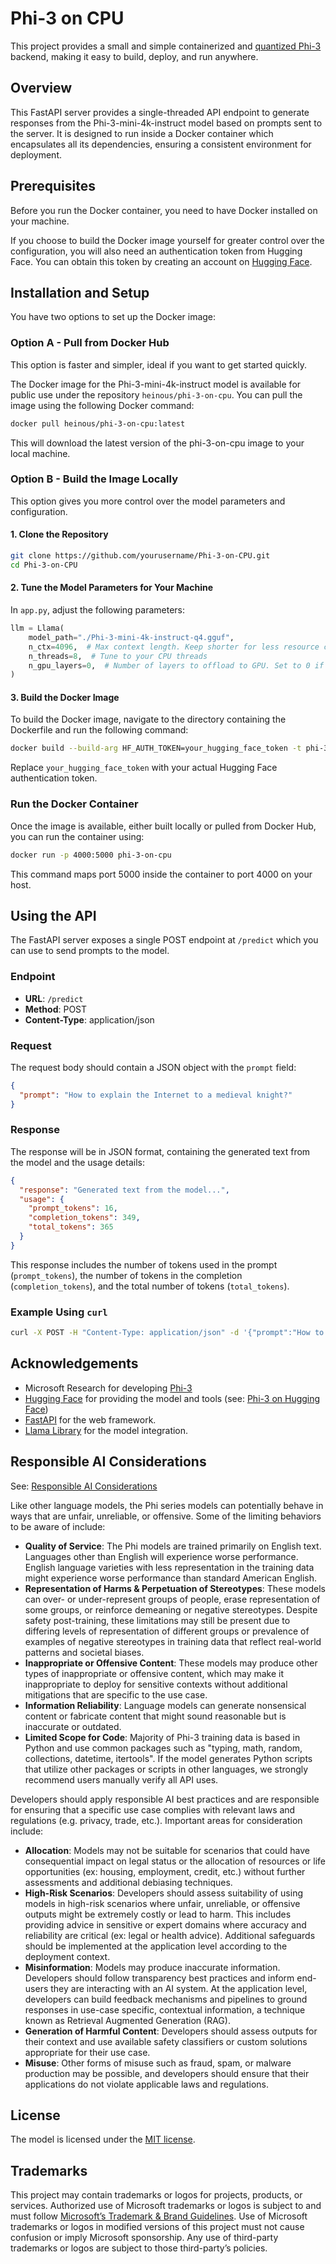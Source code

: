 # Phi-3 on CPU

This project provides a small and simple containerized and [quantized Phi-3](https://huggingface.co/microsoft/Phi-3-mini-4k-instruct-gguf) backend, making it easy to build, deploy, and run anywhere.

## Overview

This FastAPI server provides a single-threaded API endpoint to generate responses from the Phi-3-mini-4k-instruct model based on prompts sent to the server. It is designed to run inside a Docker container which encapsulates all its dependencies, ensuring a consistent environment for deployment.

## Prerequisites

Before you run the Docker container, you need to have Docker installed on your machine. 

If you choose to build the Docker image yourself for greater control over the configuration, you will also need an authentication token from Hugging Face. You can obtain this token by creating an account on [Hugging Face](https://huggingface.co).

## Installation and Setup

You have two options to set up the Docker image:

### Option A - Pull from Docker Hub

This option is faster and simpler, ideal if you want to get started quickly.

The Docker image for the Phi-3-mini-4k-instruct model is available for public use under the repository `heinous/phi-3-on-cpu`. You can pull the image using the following Docker command:

```bash
docker pull heinous/phi-3-on-cpu:latest
```

This will download the latest version of the phi-3-on-cpu image to your local machine.

### Option B - Build the Image Locally

This option gives you more control over the model parameters and configuration.

#### 1. Clone the Repository

```bash
git clone https://github.com/yourusername/Phi-3-on-CPU.git
cd Phi-3-on-CPU
```

#### 2. Tune the Model Parameters for Your Machine

In `app.py`, adjust the following parameters:

```python
llm = Llama(
    model_path="./Phi-3-mini-4k-instruct-q4.gguf",
    n_ctx=4096,  # Max context length. Keep shorter for less resource consumption.
    n_threads=8,  # Tune to your CPU threads
    n_gpu_layers=0,  # Number of layers to offload to GPU. Set to 0 if running on CPU. Set to -1 for full GPU inference.
)
```

#### 3. Build the Docker Image

To build the Docker image, navigate to the directory containing the Dockerfile and run the following command:

```bash
docker build --build-arg HF_AUTH_TOKEN=your_hugging_face_token -t phi-3-on-cpu .
```

Replace `your_hugging_face_token` with your actual Hugging Face authentication token.

### Run the Docker Container

Once the image is available, either built locally or pulled from Docker Hub, you can run the container using:

```bash
docker run -p 4000:5000 phi-3-on-cpu
```

This command maps port 5000 inside the container to port 4000 on your host.

## Using the API

The FastAPI server exposes a single POST endpoint at `/predict` which you can use to send prompts to the model.

### Endpoint

- **URL**: `/predict`
- **Method**: POST
- **Content-Type**: application/json

### Request

The request body should contain a JSON object with the `prompt` field:

```json
{
  "prompt": "How to explain the Internet to a medieval knight?"
}
```

### Response

The response will be in JSON format, containing the generated text from the model and the usage details:

```json
{
  "response": "Generated text from the model...",
  "usage": {
    "prompt_tokens": 16,
    "completion_tokens": 349,
    "total_tokens": 365
  }
}
```
This response includes the number of tokens used in the prompt (`prompt_tokens`), the number of tokens in the completion (`completion_tokens`), and the total number of tokens (`total_tokens`).

### Example Using `curl`

```bash
curl -X POST -H "Content-Type: application/json" -d '{"prompt":"How to explain the Internet to a medieval knight?"}' http://localhost:4000/predict
```

## Acknowledgements

- Microsoft Research for developing [Phi-3](https://www.microsoft.com/en-us/research/publication/phi-3-technical-report-a-highly-capable-language-model-locally-on-your-phone/)
- [Hugging Face](https://huggingface.co) for providing the model and tools (see: [Phi-3 on Hugging Face](https://huggingface.co/microsoft/Phi-3-mini-4k-instruct-gguf))
- [FastAPI](https://fastapi.tiangolo.com/) for the web framework.
- [Llama Library](https://github.com/yourusername/llama-cpp) for the model integration.

## Responsible AI Considerations

See: [Responsible AI Considerations](https://huggingface.co/microsoft/Phi-3-mini-4k-instruct-gguf#responsible-ai-considerations)

Like other language models, the Phi series models can potentially behave in ways that are unfair, unreliable, or offensive. Some of the limiting behaviors to be aware of include:

- **Quality of Service**: The Phi models are trained primarily on English text. Languages other than English will experience worse performance. English language varieties with less representation in the training data might experience worse performance than standard American English.
- **Representation of Harms & Perpetuation of Stereotypes**: These models can over- or under-represent groups of people, erase representation of some groups, or reinforce demeaning or negative stereotypes. Despite safety post-training, these limitations may still be present due to differing levels of representation of different groups or prevalence of examples of negative stereotypes in training data that reflect real-world patterns and societal biases.
- **Inappropriate or Offensive Content**: These models may produce other types of inappropriate or offensive content, which may make it inappropriate to deploy for sensitive contexts without additional mitigations that are specific to the use case.
- **Information Reliability**: Language models can generate nonsensical content or fabricate content that might sound reasonable but is inaccurate or outdated.
- **Limited Scope for Code**: Majority of Phi-3 training data is based in Python and use common packages such as "typing, math, random, collections, datetime, itertools". If the model generates Python scripts that utilize other packages or scripts in other languages, we strongly recommend users manually verify all API uses.

Developers should apply responsible AI best practices and are responsible for ensuring that a specific use case complies with relevant laws and regulations (e.g. privacy, trade, etc.). Important areas for consideration include:

- **Allocation**: Models may not be suitable for scenarios that could have consequential impact on legal status or the allocation of resources or life opportunities (ex: housing, employment, credit, etc.) without further assessments and additional debiasing techniques.
- **High-Risk Scenarios**: Developers should assess suitability of using models in high-risk scenarios where unfair, unreliable, or offensive outputs might be extremely costly or lead to harm. This includes providing advice in sensitive or expert domains where accuracy and reliability are critical (ex: legal or health advice). Additional safeguards should be implemented at the application level according to the deployment context.
- **Misinformation**: Models may produce inaccurate information. Developers should follow transparency best practices and inform end-users they are interacting with an AI system. At the application level, developers can build feedback mechanisms and pipelines to ground responses in use-case specific, contextual information, a technique known as Retrieval Augmented Generation (RAG).
- **Generation of Harmful Content**: Developers should assess outputs for their context and use available safety classifiers or custom solutions appropriate for their use case.
- **Misuse**: Other forms of misuse such as fraud, spam, or malware production may be possible, and developers should ensure that their applications do not violate applicable laws and regulations.

## License

The model is licensed under the [MIT license](https://huggingface.co/microsoft/phi-3-mini-128k/resolve/main/LICENSE).

## Trademarks

This project may contain trademarks or logos for projects, products, or services. Authorized use of Microsoft trademarks or logos is subject to and must follow [Microsoft’s Trademark & Brand Guidelines](https://www.microsoft.com/en-us/legal/intellectualproperty/trademarks). Use of Microsoft trademarks or logos in modified versions of this project must not cause confusion or imply Microsoft sponsorship. Any use of third-party trademarks or logos are subject to those third-party’s policies.
